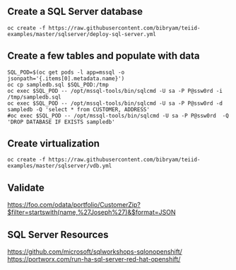 ## Create a SQL Server database 
```
oc create -f https://raw.githubusercontent.com/bibryam/teiid-examples/master/sqlserver/deploy-sql-server.yml
```

## Create a few tables and populate with data
```
SQL_POD=$(oc get pods -l app=mssql -o jsonpath='{.items[0].metadata.name}')
oc cp sampledb.sql $SQL_POD:/tmp
oc exec $SQL_POD -- /opt/mssql-tools/bin/sqlcmd -U sa -P P@ssw0rd -i /tmp/sampledb.sql
oc exec $SQL_POD -- /opt/mssql-tools/bin/sqlcmd -U sa -P P@ssw0rd -d sampledb -Q 'select * from CUSTOMER, ADDRESS'
#oc exec $SQL_POD -- /opt/mssql-tools/bin/sqlcmd -U sa -P P@ssw0rd  -Q 'DROP DATABASE IF EXISTS sampledb'

```
## Create virtualization
```
oc create -f https://raw.githubusercontent.com/bibryam/teiid-examples/master/sqlserver/vdb.yml
```

## Validate

https://foo.com/odata/portfolio/CustomerZip?$filter=startswith(name,%27Joseph%27)&$format=JSON

 
## SQL Server Resources

https://github.com/microsoft/sqlworkshops-sqlonopenshift/  
https://portworx.com/run-ha-sql-server-red-hat-openshift/  

